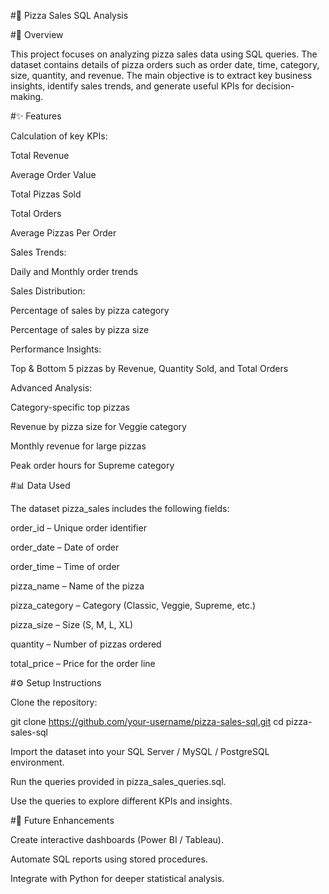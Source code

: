 #🍕 Pizza Sales SQL Analysis

#📌 Overview

This project focuses on analyzing pizza sales data using SQL queries. The dataset contains details of pizza orders such as order date, time, category, size, quantity, and revenue. The main objective is to extract key business insights, identify sales trends, and generate useful KPIs for decision-making.

#✨ Features

Calculation of key KPIs:

Total Revenue

Average Order Value

Total Pizzas Sold

Total Orders

Average Pizzas Per Order

Sales Trends:

Daily and Monthly order trends

Sales Distribution:

Percentage of sales by pizza category

Percentage of sales by pizza size

Performance Insights:

Top & Bottom 5 pizzas by Revenue, Quantity Sold, and Total Orders

Advanced Analysis:

Category-specific top pizzas

Revenue by pizza size for Veggie category

Monthly revenue for large pizzas

Peak order hours for Supreme category

#📊 Data Used

The dataset pizza_sales includes the following fields:

order_id – Unique order identifier

order_date – Date of order

order_time – Time of order

pizza_name – Name of the pizza

pizza_category – Category (Classic, Veggie, Supreme, etc.)

pizza_size – Size (S, M, L, XL)

quantity – Number of pizzas ordered

total_price – Price for the order line

#⚙️ Setup Instructions

Clone the repository:

git clone https://github.com/your-username/pizza-sales-sql.git
cd pizza-sales-sql


Import the dataset into your SQL Server / MySQL / PostgreSQL environment.

Run the queries provided in pizza_sales_queries.sql.

Use the queries to explore different KPIs and insights.

#🚀 Future Enhancements

Create interactive dashboards (Power BI / Tableau).

Automate SQL reports using stored procedures.

Integrate with Python for deeper statistical analysis.
